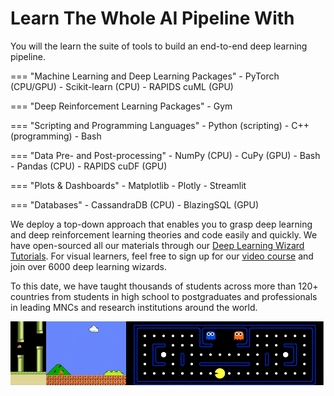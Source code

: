 # Learn The Whole AI Pipeline With

You will the learn the suite of tools to build an end-to-end deep learning pipeline.

=== "Machine Learning and Deep Learning Packages"
    - PyTorch (CPU/GPU)
    - Scikit-learn (CPU)
    - RAPIDS cuML (GPU)

=== "Deep Reinforcement Learning Packages"
    - Gym

=== "Scripting and Programming Languages"
    - Python (scripting)
    - C++ (programming)
    - Bash

=== "Data Pre- and Post-processing"
    - NumPy (CPU)
    - CuPy (GPU)
    - Bash
    - Pandas (CPU)
    - RAPIDS cuDF (GPU)

=== "Plots & Dashboards"
	- Matplotlib
	- Plotly
	- Streamlit

=== "Databases"
	- CassandraDB (CPU)
	- BlazingSQL (GPU)

We deploy a top-down approach that enables you to grasp deep learning and deep reinforcement learning theories and code easily and quickly. We have open-sourced all our materials through our [Deep Learning Wizard Tutorials](https://www.deeplearningwizard.com/deep_learning/course_progression/). For visual learners, feel free to sign up for our [video course](https://www.udemy.com/practical-deep-learning-with-pytorch/?couponCode=DEEPWIZARD) and join over 6000 deep learning wizards.

To this date, we have taught thousands of students across more than 120+ countries from students in high school to postgraduates and professionals in leading MNCs and research institutions around the world.

![](/assets/mario_flappy_pacman_optimized.gif)

[^1]: Simulation of deep reinforcement learning agent mastering games like [Super Mario Bros](https://github.com/ppaquette/gym-super-mario), [Flappy Bird](https://github.com/sourabhv/FlapPyBird) and [PacMan](http://ai.berkeley.edu/project_overview.html). These games have APIs for algorithms to interact with the environment, and they are created by talented people so feel free to check out their respective repositories with the links given.